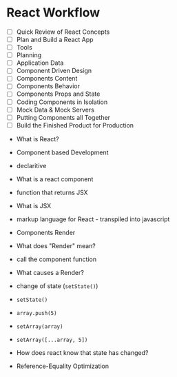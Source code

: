 # React Workflow

* [ ] Quick Review of React Concepts
* [ ] Plan and Build a React App
* [ ] Tools
* [ ] Planning
* [ ] Application Data
* [ ] Component Driven Design
* [ ] Components Content
* [ ] Components Behavior
* [ ] Components Props and State
* [ ] Coding Components in Isolation
* [ ] Mock Data & Mock Servers
* [ ] Putting Components all Together
* [ ] Build the Finished Product for Production

- What is React?
 - Component based Development
 - declaritive

- What is a react component
 - function that returns JSX

- What  is JSX
 - markup language for React - transpiled into javascript

- Components Render
- What does  "Render" mean?
 - call the component function

- What causes a Render?
 - change of state (`setState()`)
 - `setState()`
 - `array.push(5)`
 - `setArray(array)`
 - `setArray([...array, 5])`

- How does react know that state has changed?
 - Reference-Equality Optimization